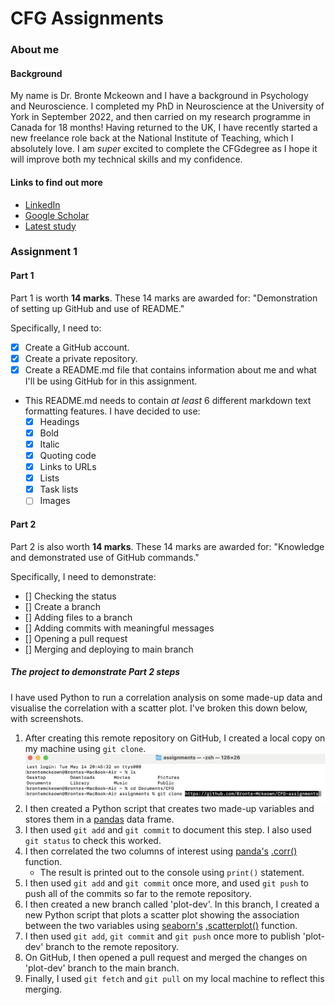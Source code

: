 # CFG Assignments

### About me

#### Background
My name is Dr. Bronte Mckeown and I have a background in Psychology and Neuroscience. I completed my PhD in Neuroscience at the University of York in September 2022, and then carried on my research programme in Canada for 18 months! Having returned to the UK, I have recently started a new freelance role back at the National Institute of Teaching, which I absolutely love. I am *super* excited to complete the CFGdegree as I hope it will improve both my technical skills and my confidence.

#### Links to find out more
- [LinkedIn](www.linkedin.com/in/bronte-mckeown)
- [Google Scholar](https://scholar.google.com/citations?user=5HWZCp0AAAAJ&hl=en)
- [Latest study](https://www.researchsquare.com/article/rs-4131471/v1)

### Assignment 1

#### Part 1
Part 1 is worth **14 marks**. These 14 marks are awarded for: "Demonstration of setting up GitHub and use of README."

Specifically, I need to:
- [x] Create a GitHub account.
- [x] Create a private repository.
- [x] Create a README.md file that contains information about me and what I'll be using GitHub for in this assignment.
    
- This README.md needs to contain *at least* 6 different markdown text formatting features. I have decided to use:
  - [x] Headings
  - [x] Bold
  - [x] Italic
  - [x] Quoting code 
  - [x] Links to URLs
  - [x] Lists
  - [x] Task lists
  - [ ] Images

#### Part 2

Part 2 is also worth **14 marks**. These 14 marks are awarded for: "Knowledge and demonstrated use of GitHub commands."

Specifically, I need to demonstrate:
- [] Checking the status
- [] Create a branch
- [] Adding files to a branch
- [] Adding commits with meaningful messages
- [] Opening a pull request
- [] Merging and deploying to main branch

##### The project to demonstrate Part 2 steps

I have used Python to run a correlation analysis on some made-up data and visualise the correlation with a scatter plot. I've broken this down below, with screenshots.

1. After creating this remote repository on GitHub, I created a local copy on my machine using `git clone`.
![Kiku](assignment1/screenshots/git_clone.png)
3. I then created a Python script that creates two made-up variables and stores them in a [pandas](https://pandas.pydata.org/) data frame.
4. I then used `git add` and `git commit` to document this step. I also used `git status` to check this worked.
5. I then correlated the two columns of interest using [panda's](https://pandas.pydata.org/) [.corr()](https://pandas.pydata.org/pandas-docs/stable/reference/api/pandas.Series.corr.html) function.
    - The result is printed out to the console using `print()` statement.
8. I then used `git add` and `git commit` once more, and used `git push` to push all of the commits so far to the remote repository.
9. I then created a new branch called 'plot-dev'. In this branch, I created a new Python script that plots a scatter plot showing the association between the two variables using [seaborn's](https://seaborn.pydata.org/index.html) [.scatterplot()](https://seaborn.pydata.org/generated/seaborn.scatterplot.html) function.
10. I then used `git add`, `git commit` and `git push` once more to publish 'plot-dev' branch to the remote repository.
11. On GitHub, I then opened a pull request and merged the changes on 'plot-dev' branch to the main branch.
12. Finally, I used `git fetch` and `git pull` on my local machine to reflect this merging.
